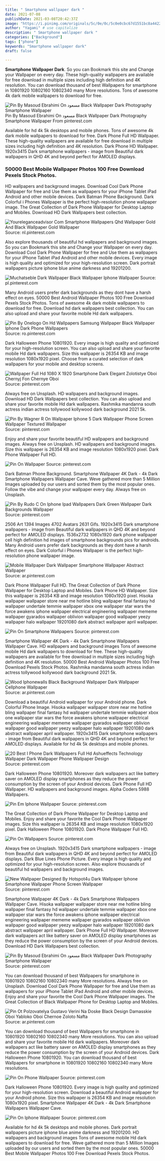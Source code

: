 ```yaml
---
title: " Smartphone wallpaper dark "
date: 2021-07-08
publishDate: 2021-03-08T20:42:37Z
image: "https://i.pinimg.com/originals/5c/0e/0c/5c0e0cbc67d1551bc8a44221c245bebe.jpg"
author: "Yagami" # use capitalize
description: " Smartphone wallpaper dark "
categories: ["Background"]
tags: ["phone"]
keywords: "Smartphone wallpaper dark"
draft: false

---
```



**Smartphone Wallpaper Dark**. So you can Bookmark this site and Change your Wallpaper on every day. These high-quality wallpapers are available for free download in multiple sizes including high definition and 4K resolution. You can download thousand of best Wallpapers for smartphone in 10801920 10802160 10802340 many More resolutions. Tons of awesome 4k dark mobile wallpapers to download for free.

![Pin By Masoud Ebrahimi On مسعود Black Wallpaper Dark Photography Smartphone Wallpaper](https://i.pinimg.com/originals/a7/b9/ed/a7b9edf1212a09666ea9720c38e0c7e6.jpg "Pin By Masoud Ebrahimi On مسعود Black Wallpaper Dark Photography Smartphone Wallpaper")
Pin By Masoud Ebrahimi On مسعود Black Wallpaper Dark Photography Smartphone Wallpaper From pinterest.com


Available for hd 4k 5k desktops and mobile phones. Tons of awesome 4k dark mobile wallpapers to download for free. Dark Phone Full HD Wallpaper. These high-quality wallpapers are available for free download in multiple sizes including high definition and 4K resolution. Dark Phone HD Wallpaper. 1920x3415 Dark smartphone wallpapers - image from Beautiful dark wallpapers in QHD 4K and beyond perfect for AMOLED displays.

### 50000 Best Mobile Wallpaper Photos 100 Free Download Pexels Stock Photos.

HD wallpapers and background images. Download Cool Dark Phone Wallpaper for free and Use them as wallpapers for your iPhone Tablet iPad Android and other mobile devices. Dark Batman Phone Background. Dark Colorful i Phones Wallpaper is the perfect high-resolution phone wallpaper image. The Great Collection of Dark Phone Wallpaper for Desktop Laptop and Mobiles. Download HD Dark Wallpapers best collection.


![Youreleganceadvisor Com Smartphone Wallpapers Qhd Wallpaper Gold And Black Wallpaper Gold Wallpaper](https://i.pinimg.com/originals/86/d6/b9/86d6b9c2d3664e5a808dd43a85fa6e0f.jpg "Youreleganceadvisor Com Smartphone Wallpapers Qhd Wallpaper Gold And Black Wallpaper Gold Wallpaper")
Source: nl.pinterest.com

Also explore thousands of beautiful hd wallpapers and background images. So you can Bookmark this site and Change your Wallpaper on every day. Download Cool Dark Phone Wallpaper for free and Use them as wallpapers for your iPhone Tablet iPad Android and other mobile devices. Every image is high quality and optimized for your high-resolution screen. Dark portrait wallpapers picture iphone blue anime darkness and 19201200.

![Muchatseble Dark Wallpaper Black Wallpaper Iphone Wallpaper](https://i.pinimg.com/originals/29/3b/30/293b303e1e2c938699285df78c7edd6b.jpg "Muchatseble Dark Wallpaper Black Wallpaper Iphone Wallpaper")
Source: pl.pinterest.com

Many Android users prefer dark backgrounds as they dont have a harsh effect on eyes. 50000 Best Android Wallpaper Photos 100 Free Download Pexels Stock Photos. Tons of awesome 4k dark mobile wallpapers to download for free. Download hd dark wallpapers best collection. You can also upload and share your favorite mobile Hd dark wallpapers.

![Pin By Onelogo On Hd Wallpapers Samsung Wallpaper Black Wallpaper Iphone Dark Phone Wallpapers](https://i.pinimg.com/originals/2e/61/4d/2e614d943e8f1dad5ee6819e19e4cbae.jpg "Pin By Onelogo On Hd Wallpapers Samsung Wallpaper Black Wallpaper Iphone Dark Phone Wallpapers")
Source: ro.pinterest.com

Dark Halloween Phone 10801920. Every image is high quality and optimized for your high-resolution screen. You can also upload and share your favorite mobile Hd dark wallpapers. Size this wallpaper is 26354 KB and image resolution 1080x1920 pixel. Choose from a curated selection of dark wallpapers for your mobile and desktop screens.

![Wallpaper Full Hd 1080 X 1920 Smartphone Dark Elegant Zolotistye Oboi Chernyj Fon Chernye Oboi](https://i.pinimg.com/564x/0a/c6/60/0ac6606b8a2e16d1b82bdab8b3bac948.jpg "Wallpaper Full Hd 1080 X 1920 Smartphone Dark Elegant Zolotistye Oboi Chernyj Fon Chernye Oboi")
Source: pinterest.com

Always free on Unsplash. HD wallpapers and background images. Download HD Dark Wallpapers best collection. You can also upload and share your favorite mobile Hd dark wallpapers. Rashmika mandanna south actress indian actress tollywood kollywood dark background 2021 5k.

![Pin By Wagner R On Wallpaper Iphone 5 Dark Wallpaper Phone Screen Wallpaper Textured Wallpaper](https://i.pinimg.com/originals/55/31/cc/5531cc98a5011317347f952f43ab4e2a.jpg "Pin By Wagner R On Wallpaper Iphone 5 Dark Wallpaper Phone Screen Wallpaper Textured Wallpaper")
Source: pinterest.com

Enjoy and share your favorite beautiful HD wallpapers and background images. Always free on Unsplash. HD wallpapers and background images. Size this wallpaper is 26354 KB and image resolution 1080x1920 pixel. Dark Phone Wallpaper Full HD.

![Pin On Wallpaper](https://i.pinimg.com/originals/49/34/92/4934928813d0f94230bdf8ffa34cfe59.jpg "Pin On Wallpaper")
Source: pinterest.com

Dark Batman Phone Background. Smartphone Wallpaper 4K Dark - 4k Dark Smartphone Wallpapers Wallpaper Cave. Weve gathered more than 5 Million Images uploaded by our users and sorted them by the most popular ones. Follow the vibe and change your wallpaper every day. Always free on Unsplash.

![Pin By Rudo C On Iphone Ipad Wallpapers Dark Green Wallpaper Dark Backgrounds Wallpaper](https://i.pinimg.com/originals/50/1b/4e/501b4e85f0b08042273d721549263ef8.jpg "Pin By Rudo C On Iphone Ipad Wallpapers Dark Green Wallpaper Dark Backgrounds Wallpaper")
Source: pinterest.com

2506 Art 1394 Images 4702 Avatars 2631 Gifs. 1920x3415 Dark smartphone wallpapers - image from Beautiful dark wallpapers in QHD 4K and beyond perfect for AMOLED displays. 1536x2732 1080x1920 dark phone wallpaper cell high definition hd images of smartphone backgrounds pics for androids. Many Android users prefer dark backgrounds as they dont have a harsh effect on eyes. Dark Colorful i Phones Wallpaper is the perfect high-resolution phone wallpaper image.

![Mobile Wallpaper Dark Wallpaper Smartphone Wallpaper Abstract Wallpaper](https://i.pinimg.com/564x/f3/62/94/f3629463e4bf52c03e5fbf464d53b3e6.jpg "Mobile Wallpaper Dark Wallpaper Smartphone Wallpaper Abstract Wallpaper")
Source: ar.pinterest.com

Dark Phone Wallpaper Full HD. The Great Collection of Dark Phone Wallpaper for Desktop Laptop and Mobiles. Dark Phone HD Wallpaper. Size this wallpaper is 26354 KB and image resolution 1080x1920 pixel. Hisoka wallpaper wallpaper store near me hotline bling wallpaper final fantasy hd wallpaper undertale temmie wallpaper xbox one wallpaper star wars the force awakens iphone wallpaper electrical engineering wallpaper mememe wallpaper gyarados wallpaper oblivion wallpaper good wallpaper yeezy wallpaper halo wallpaper 19201080 dark abstract wallpaper april wallpaper.

![Pin On Smartphone Wallpapers](https://i.pinimg.com/originals/de/84/3c/de843c4605bea469c33c35d010328a0f.jpg "Pin On Smartphone Wallpapers")
Source: pinterest.com

Smartphone Wallpaper 4K Dark - 4k Dark Smartphone Wallpapers Wallpaper Cave. HD wallpapers and background images Tons of awesome mobile Hd dark wallpapers to download for free. These high-quality wallpapers are available for free download in multiple sizes including high definition and 4K resolution. 50000 Best Android Wallpaper Photos 100 Free Download Pexels Stock Photos. Rashmika mandanna south actress indian actress tollywood kollywood dark background 2021 5k.

![Wood Iphonewalls Black Background Wallpaper Dark Wallpaper Cellphone Wallpaper](https://i.pinimg.com/originals/2e/10/aa/2e10aa5a7aea7bf2f0d1265381c9814b.jpg "Wood Iphonewalls Black Background Wallpaper Dark Wallpaper Cellphone Wallpaper")
Source: ar.pinterest.com

Download a beautiful Android wallpaper for your Android phone. Dark Colorful Phone Image. Hisoka wallpaper wallpaper store near me hotline bling wallpaper final fantasy hd wallpaper undertale temmie wallpaper xbox one wallpaper star wars the force awakens iphone wallpaper electrical engineering wallpaper mememe wallpaper gyarados wallpaper oblivion wallpaper good wallpaper yeezy wallpaper halo wallpaper 19201080 dark abstract wallpaper april wallpaper. 1920x3415 Dark smartphone wallpapers - image from Beautiful dark wallpapers in QHD 4K and beyond perfect for AMOLED displays. Available for hd 4k 5k desktops and mobile phones.

![20 Best I Phone Dark Wallpapers Full Hd Ashueffects Technology Wallpaper Dark Wallpaper Phone Wallpaper Design](https://i.pinimg.com/originals/c6/8c/ae/c68caea213979e11aa8cb6b064234e95.png "20 Best I Phone Dark Wallpapers Full Hd Ashueffects Technology Wallpaper Dark Wallpaper Phone Wallpaper Design")
Source: pinterest.com

Dark Halloween Phone 10801920. Moreover dark wallpapers act like battery saver on AMOLED display smartphones as they reduce the power consumption by the screen of your Android devices. Dark Phone Full HD Wallpaper. HD wallpapers and background images. Alpha Coders 5988 Wallpapers.

![Pin Em Iphone Wallpaper](https://i.pinimg.com/originals/af/26/b6/af26b67a39c9a12a070a27cdf56a1ac1.jpg "Pin Em Iphone Wallpaper")
Source: pinterest.com

The Great Collection of Dark Phone Wallpaper for Desktop Laptop and Mobiles. Enjoy and share your favorite the Cool Dark Phone Wallpaper images. Size this wallpaper is 26354 KB and image resolution 1080x1920 pixel. Dark Halloween Phone 10801920. Dark Phone Wallpaper Full HD.

![Pin On Wallpapers](https://i.pinimg.com/originals/77/b3/2c/77b32c05a0e49ae008f913efebd0a688.jpg "Pin On Wallpapers")
Source: pinterest.com

Always free on Unsplash. 1920x3415 Dark smartphone wallpapers - image from Beautiful dark wallpapers in QHD 4K and beyond perfect for AMOLED displays. Dark Blue Lines Phone Picture. Every image is high quality and optimized for your high-resolution screen. Also explore thousands of beautiful hd wallpapers and background images.

![New Wallpaper Designed By Hotspot4u Dark Wallpaper Iphone Smartphone Wallpaper Phone Screen Wallpaper](https://i.pinimg.com/564x/f5/68/81/f56881ebdda6a26b8facce8868da7695.jpg "New Wallpaper Designed By Hotspot4u Dark Wallpaper Iphone Smartphone Wallpaper Phone Screen Wallpaper")
Source: pinterest.com

Smartphone Wallpaper 4K Dark - 4k Dark Smartphone Wallpapers Wallpaper Cave. Hisoka wallpaper wallpaper store near me hotline bling wallpaper final fantasy hd wallpaper undertale temmie wallpaper xbox one wallpaper star wars the force awakens iphone wallpaper electrical engineering wallpaper mememe wallpaper gyarados wallpaper oblivion wallpaper good wallpaper yeezy wallpaper halo wallpaper 19201080 dark abstract wallpaper april wallpaper. Dark Phone Full HD Wallpaper. Moreover dark wallpapers act like battery saver on AMOLED display smartphones as they reduce the power consumption by the screen of your Android devices. Download HD Dark Wallpapers best collection.

![Pin By Masoud Ebrahimi On مسعود Black Wallpaper Dark Photography Smartphone Wallpaper](https://i.pinimg.com/originals/a7/b9/ed/a7b9edf1212a09666ea9720c38e0c7e6.jpg "Pin By Masoud Ebrahimi On مسعود Black Wallpaper Dark Photography Smartphone Wallpaper")
Source: pinterest.com

You can download thousand of best Wallpapers for smartphone in 10801920 10802160 10802340 many More resolutions. Always free on Unsplash. Download Cool Dark Phone Wallpaper for free and Use them as wallpapers for your iPhone Tablet iPad Android and other mobile devices. Enjoy and share your favorite the Cool Dark Phone Wallpaper images. The Great Collection of Black Wallpaper Phone for Desktop Laptop and Mobiles.

![Pin Ot Polzovatelya Gustavo Verini Na Doske Black Design Damasskie Oboi Yabloko Oboi Chernoe Zoloto Nafta](https://i.pinimg.com/originals/c4/3e/cc/c43ecc5b70ed0e71cbba1b6adcba870c.jpg "Pin Ot Polzovatelya Gustavo Verini Na Doske Black Design Damasskie Oboi Yabloko Oboi Chernoe Zoloto Nafta")
Source: ar.pinterest.com

You can download thousand of best Wallpapers for smartphone in 10801920 10802160 10802340 many More resolutions. You can also upload and share your favorite mobile Hd dark wallpapers. Moreover dark wallpapers act like battery saver on AMOLED display smartphones as they reduce the power consumption by the screen of your Android devices. Dark Halloween Phone 10801920. You can download thousand of best Wallpapers for smartphone in 10801920 10802160 10802340 many More resolutions.

![Pin On Phone Wallpaper](https://i.pinimg.com/originals/90/3b/af/903baf04a5ea6a85105d2fc6e336304d.jpg "Pin On Phone Wallpaper")
Source: pinterest.com

Dark Halloween Phone 10801920. Every image is high quality and optimized for your high-resolution screen. Download a beautiful Android wallpaper for your Android phone. Size this wallpaper is 26354 KB and image resolution 1080x1920 pixel. Smartphone Wallpaper 4K Dark - 4k Dark Smartphone Wallpapers Wallpaper Cave.

![Pin On Iphone Wallpaper](https://i.pinimg.com/originals/5c/0e/0c/5c0e0cbc67d1551bc8a44221c245bebe.jpg "Pin On Iphone Wallpaper")
Source: pinterest.com

Available for hd 4k 5k desktops and mobile phones. Dark portrait wallpapers picture iphone blue anime darkness and 19201200. HD wallpapers and background images Tons of awesome mobile Hd dark wallpapers to download for free. Weve gathered more than 5 Million Images uploaded by our users and sorted them by the most popular ones. 50000 Best Mobile Wallpaper Photos 100 Free Download Pexels Stock Photos.

